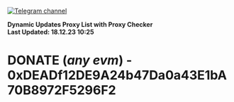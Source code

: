 [![Telegram channel](https://img.shields.io/endpoint?url=https://runkit.io/damiankrawczyk/telegram-badge/branches/master?url=https://t.me/n4z4v0d)](https://t.me/n4z4v0d) 

**Dynamic Updates Proxy List with Proxy Checker**  
**Last Updated: 18.12.23 10:25**

# DONATE (_any evm_) - 0xDEADf12DE9A24b47Da0a43E1bA70B8972F5296F2

